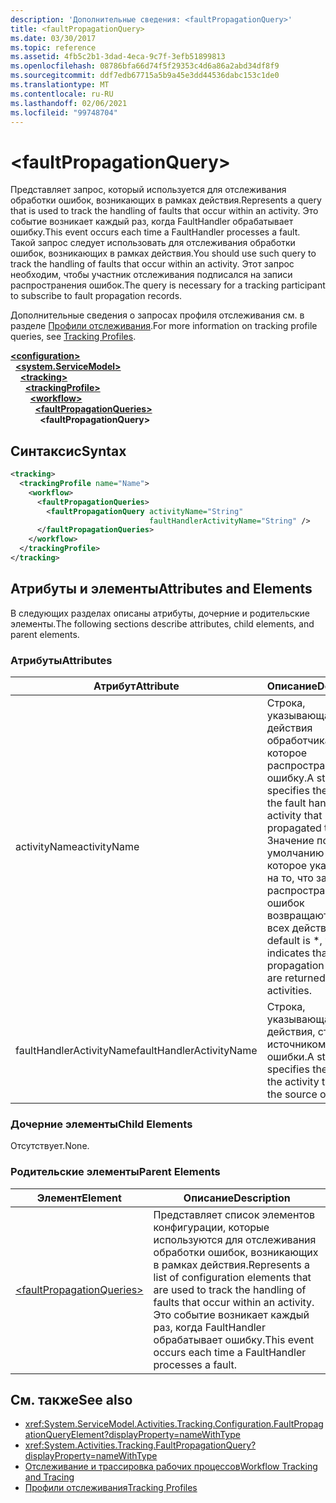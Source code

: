 ```yaml
---
description: 'Дополнительные сведения: <faultPropagationQuery>'
title: <faultPropagationQuery>
ms.date: 03/30/2017
ms.topic: reference
ms.assetid: 4fb5c2b1-3dad-4eca-9c7f-3efb51899813
ms.openlocfilehash: 08786bfa66d74f5f29353c4d6a86a2abd34df8f9
ms.sourcegitcommit: ddf7edb67715a5b9a45e3dd44536dabc153c1de0
ms.translationtype: MT
ms.contentlocale: ru-RU
ms.lasthandoff: 02/06/2021
ms.locfileid: "99748704"
---
```

# \<faultPropagationQuery>

<span data-ttu-id="ab04b-102">Представляет запрос, который используется для отслеживания обработки ошибок, возникающих в рамках действия.</span><span class="sxs-lookup"><span data-stu-id="ab04b-102">Represents a query that is used to track the handling of faults that occur within an activity.</span></span>  <span data-ttu-id="ab04b-103">Это событие возникает каждый раз, когда FaultHandler обрабатывает ошибку.</span><span class="sxs-lookup"><span data-stu-id="ab04b-103">This event occurs each time a FaultHandler processes a fault.</span></span> <span data-ttu-id="ab04b-104">Такой запрос следует использовать для отслеживания обработки ошибок, возникающих в рамках действия.</span><span class="sxs-lookup"><span data-stu-id="ab04b-104">You should use such query to track the handling of faults that occur within an activity.</span></span> <span data-ttu-id="ab04b-105">Этот запрос необходим, чтобы участник отслеживания подписался на записи распространения ошибок.</span><span class="sxs-lookup"><span data-stu-id="ab04b-105">The query is necessary for a  tracking participant to subscribe to fault propagation records.</span></span>

 <span data-ttu-id="ab04b-106">Дополнительные сведения о запросах профиля отслеживания см. в разделе [Профили отслеживания](../../../windows-workflow-foundation/tracking-profiles.md).</span><span class="sxs-lookup"><span data-stu-id="ab04b-106">For more information on tracking profile queries, see [Tracking Profiles](../../../windows-workflow-foundation/tracking-profiles.md).</span></span>

[**\<configuration>**](../configuration-element.md)\
&nbsp;&nbsp;[**\<system.ServiceModel>**](system-servicemodel-of-workflow.md)\
&nbsp;&nbsp;&nbsp;&nbsp;[**\<tracking>**](tracking.md)\
&nbsp;&nbsp;&nbsp;&nbsp;&nbsp;&nbsp;[**\<trackingProfile>**](trackingprofile.md)\
&nbsp;&nbsp;&nbsp;&nbsp;&nbsp;&nbsp;&nbsp;&nbsp;[**\<workflow>**](workflow.md)\
&nbsp;&nbsp;&nbsp;&nbsp;&nbsp;&nbsp;&nbsp;&nbsp;&nbsp;&nbsp;[**\<faultPropagationQueries>**](faultpropagationqueries.md)\
&nbsp;&nbsp;&nbsp;&nbsp;&nbsp;&nbsp;&nbsp;&nbsp;&nbsp;&nbsp;&nbsp;&nbsp;**\<faultPropagationQuery>**

## <a name="syntax"></a><span data-ttu-id="ab04b-107">Синтаксис</span><span class="sxs-lookup"><span data-stu-id="ab04b-107">Syntax</span></span>

```xml
<tracking>
  <trackingProfile name="Name">
    <workflow>
      <faultPropagationQueries>
        <faultPropagationQuery activityName="String"
                               faultHandlerActivityName="String" />
      </faultPropagationQueries>
    </workflow>
  </trackingProfile>
</tracking>
```

## <a name="attributes-and-elements"></a><span data-ttu-id="ab04b-108">Атрибуты и элементы</span><span class="sxs-lookup"><span data-stu-id="ab04b-108">Attributes and Elements</span></span>

<span data-ttu-id="ab04b-109">В следующих разделах описаны атрибуты, дочерние и родительские элементы.</span><span class="sxs-lookup"><span data-stu-id="ab04b-109">The following sections describe attributes, child elements, and parent elements.</span></span>

### <a name="attributes"></a><span data-ttu-id="ab04b-110">Атрибуты</span><span class="sxs-lookup"><span data-stu-id="ab04b-110">Attributes</span></span>

|<span data-ttu-id="ab04b-111">Атрибут</span><span class="sxs-lookup"><span data-stu-id="ab04b-111">Attribute</span></span>|<span data-ttu-id="ab04b-112">Описание</span><span class="sxs-lookup"><span data-stu-id="ab04b-112">Description</span></span>|
|---------------|-----------------|
|<span data-ttu-id="ab04b-113">activityName</span><span class="sxs-lookup"><span data-stu-id="ab04b-113">activityName</span></span>|<span data-ttu-id="ab04b-114">Строка, указывающая имя действия обработчика сбоев, которое распространило ошибку.</span><span class="sxs-lookup"><span data-stu-id="ab04b-114">A string that specifies the name of the fault handler activity that propagated the fault.</span></span> <span data-ttu-id="ab04b-115">Значение по умолчанию - «\*», которое указывает на то, что записи распространения ошибок возвращаются для всех действий.</span><span class="sxs-lookup"><span data-stu-id="ab04b-115">The default is \*, which indicates that fault propagation records are returned for all activities.</span></span>|
|<span data-ttu-id="ab04b-116">faultHandlerActivityName</span><span class="sxs-lookup"><span data-stu-id="ab04b-116">faultHandlerActivityName</span></span>|<span data-ttu-id="ab04b-117">Строка, указывающая имя действия, ставшего источником ошибки.</span><span class="sxs-lookup"><span data-stu-id="ab04b-117">A string that specifies the name of the activity that was the source of the fault.</span></span>|

### <a name="child-elements"></a><span data-ttu-id="ab04b-118">Дочерние элементы</span><span class="sxs-lookup"><span data-stu-id="ab04b-118">Child Elements</span></span>

<span data-ttu-id="ab04b-119">Отсутствует.</span><span class="sxs-lookup"><span data-stu-id="ab04b-119">None.</span></span>

### <a name="parent-elements"></a><span data-ttu-id="ab04b-120">Родительские элементы</span><span class="sxs-lookup"><span data-stu-id="ab04b-120">Parent Elements</span></span>

|<span data-ttu-id="ab04b-121">Элемент</span><span class="sxs-lookup"><span data-stu-id="ab04b-121">Element</span></span>|<span data-ttu-id="ab04b-122">Описание</span><span class="sxs-lookup"><span data-stu-id="ab04b-122">Description</span></span>|
|-------------|-----------------|
|[\<faultPropagationQueries>](faultpropagationqueries.md)|<span data-ttu-id="ab04b-123">Представляет список элементов конфигурации, которые используются для отслеживания обработки ошибок, возникающих в рамках действия.</span><span class="sxs-lookup"><span data-stu-id="ab04b-123">Represents a list of configuration elements that are used to track the handling of faults that occur within an activity.</span></span>  <span data-ttu-id="ab04b-124">Это событие возникает каждый раз, когда FaultHandler обрабатывает ошибку.</span><span class="sxs-lookup"><span data-stu-id="ab04b-124">This event occurs each time a FaultHandler processes a fault.</span></span>|

## <a name="see-also"></a><span data-ttu-id="ab04b-125">См. также</span><span class="sxs-lookup"><span data-stu-id="ab04b-125">See also</span></span>

- <xref:System.ServiceModel.Activities.Tracking.Configuration.FaultPropagationQueryElement?displayProperty=nameWithType>
- <xref:System.Activities.Tracking.FaultPropagationQuery?displayProperty=nameWithType>
- [<span data-ttu-id="ab04b-126">Отслеживание и трассировка рабочих процессов</span><span class="sxs-lookup"><span data-stu-id="ab04b-126">Workflow Tracking and Tracing</span></span>](../../../windows-workflow-foundation/workflow-tracking-and-tracing.md)
- [<span data-ttu-id="ab04b-127">Профили отслеживания</span><span class="sxs-lookup"><span data-stu-id="ab04b-127">Tracking Profiles</span></span>](../../../windows-workflow-foundation/tracking-profiles.md)

